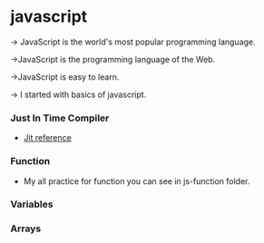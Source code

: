 # javascript
-> JavaScript is the world's most popular programming language.

->JavaScript is the programming language of the Web.

->JavaScript is easy to learn.
 
-> I started with basics of javascript.
  
### Just In Time Compiler
* [Jit reference](https://hacks.mozilla.org/2017/02/a-crash-course-in-just-in-time-jit-compilers/)

### Function
* My all practice for function you can see in js-function folder.

### Variables

### Arrays
